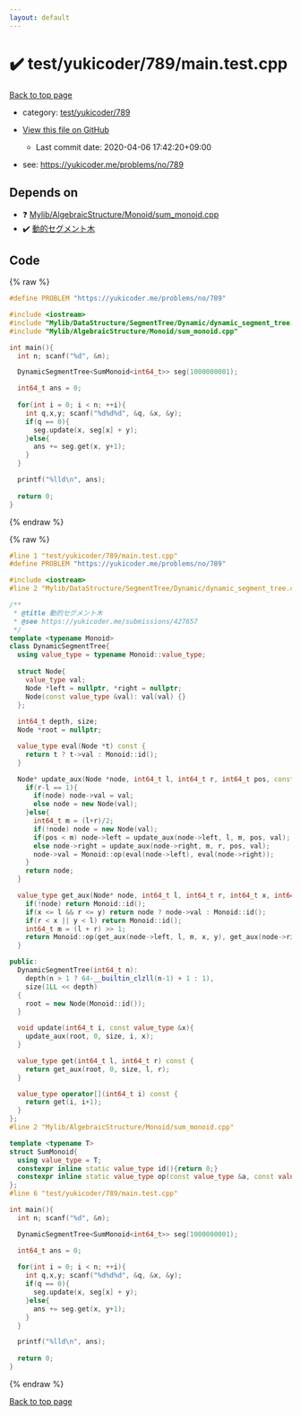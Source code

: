 ```yaml
---
layout: default
---
```


<!-- mathjax config similar to math.stackexchange -->
<script type="text/javascript" async
  src="https://cdnjs.cloudflare.com/ajax/libs/mathjax/2.7.5/MathJax.js?config=TeX-MML-AM_CHTML">
</script>
<script type="text/x-mathjax-config">
  MathJax.Hub.Config({
    TeX: { equationNumbers: { autoNumber: "AMS" }},
    tex2jax: {
      inlineMath: [ ['$','$'] ],
      processEscapes: true
    },
    "HTML-CSS": { matchFontHeight: false },
    displayAlign: "left",
    displayIndent: "2em"
  });
</script>

<script type="text/javascript" src="https://cdnjs.cloudflare.com/ajax/libs/jquery/3.4.1/jquery.min.js"></script>
<script src="https://cdn.jsdelivr.net/npm/jquery-balloon-js@1.1.2/jquery.balloon.min.js" integrity="sha256-ZEYs9VrgAeNuPvs15E39OsyOJaIkXEEt10fzxJ20+2I=" crossorigin="anonymous"></script>
<script type="text/javascript" src="../../../../assets/js/copy-button.js"></script>
<link rel="stylesheet" href="../../../../assets/css/copy-button.css" />


# :heavy_check_mark: test/yukicoder/789/main.test.cpp

<a href="../../../../index.html">Back to top page</a>

* category: <a href="../../../../index.html#f2dc228f845da8f438899cc780c48dec">test/yukicoder/789</a>
* <a href="{{ site.github.repository_url }}/blob/master/test/yukicoder/789/main.test.cpp">View this file on GitHub</a>
    - Last commit date: 2020-04-06 17:42:20+09:00


* see: <a href="https://yukicoder.me/problems/no/789">https://yukicoder.me/problems/no/789</a>


## Depends on

* :question: <a href="../../../../library/Mylib/AlgebraicStructure/Monoid/sum_monoid.cpp.html">Mylib/AlgebraicStructure/Monoid/sum_monoid.cpp</a>
* :heavy_check_mark: <a href="../../../../library/Mylib/DataStructure/SegmentTree/Dynamic/dynamic_segment_tree.cpp.html">動的セグメント木</a>


## Code

<a id="unbundled"></a>
{% raw %}
```cpp
#define PROBLEM "https://yukicoder.me/problems/no/789"

#include <iostream>
#include "Mylib/DataStructure/SegmentTree/Dynamic/dynamic_segment_tree.cpp"
#include "Mylib/AlgebraicStructure/Monoid/sum_monoid.cpp"

int main(){
  int n; scanf("%d", &n);

  DynamicSegmentTree<SumMonoid<int64_t>> seg(1000000001);

  int64_t ans = 0;
    
  for(int i = 0; i < n; ++i){
    int q,x,y; scanf("%d%d%d", &q, &x, &y);
    if(q == 0){
      seg.update(x, seg[x] + y);
    }else{
      ans += seg.get(x, y+1);
    }
  }

  printf("%lld\n", ans);
  
  return 0;
}

```
{% endraw %}

<a id="bundled"></a>
{% raw %}
```cpp
#line 1 "test/yukicoder/789/main.test.cpp"
#define PROBLEM "https://yukicoder.me/problems/no/789"

#include <iostream>
#line 2 "Mylib/DataStructure/SegmentTree/Dynamic/dynamic_segment_tree.cpp"

/**
 * @title 動的セグメント木
 * @see https://yukicoder.me/submissions/427657
 */
template <typename Monoid>
class DynamicSegmentTree{
  using value_type = typename Monoid::value_type;
  
  struct Node{
    value_type val;
    Node *left = nullptr, *right = nullptr;
    Node(const value_type &val): val(val) {}
  };
  
  int64_t depth, size;
  Node *root = nullptr;

  value_type eval(Node *t) const {
    return t ? t->val : Monoid::id();
  }

  Node* update_aux(Node *node, int64_t l, int64_t r, int64_t pos, const value_type &val){
    if(r-l == 1){
      if(node) node->val = val;
      else node = new Node(val);
    }else{
      int64_t m = (l+r)/2;
      if(!node) node = new Node(val);
      if(pos < m) node->left = update_aux(node->left, l, m, pos, val);
      else node->right = update_aux(node->right, m, r, pos, val);
      node->val = Monoid::op(eval(node->left), eval(node->right));
    }
    return node;
  }

  value_type get_aux(Node* node, int64_t l, int64_t r, int64_t x, int64_t y) const {
    if(!node) return Monoid::id();
    if(x <= l && r <= y) return node ? node->val : Monoid::id();
    if(r < x || y < l) return Monoid::id();
    int64_t m = (l + r) >> 1;
    return Monoid::op(get_aux(node->left, l, m, x, y), get_aux(node->right, m, r, x, y));
  }

public:
  DynamicSegmentTree(int64_t n):
    depth(n > 1 ? 64-__builtin_clzll(n-1) + 1 : 1),
    size(1LL << depth)
  {
    root = new Node(Monoid::id());
  }

  void update(int64_t i, const value_type &x){
    update_aux(root, 0, size, i, x);
  }

  value_type get(int64_t l, int64_t r) const {
    return get_aux(root, 0, size, l, r);
  }

  value_type operator[](int64_t i) const {
    return get(i, i+1);
  }
};
#line 2 "Mylib/AlgebraicStructure/Monoid/sum_monoid.cpp"

template <typename T>
struct SumMonoid{
  using value_type = T;
  constexpr inline static value_type id(){return 0;}
  constexpr inline static value_type op(const value_type &a, const value_type &b){return a + b;}
};
#line 6 "test/yukicoder/789/main.test.cpp"

int main(){
  int n; scanf("%d", &n);

  DynamicSegmentTree<SumMonoid<int64_t>> seg(1000000001);

  int64_t ans = 0;
    
  for(int i = 0; i < n; ++i){
    int q,x,y; scanf("%d%d%d", &q, &x, &y);
    if(q == 0){
      seg.update(x, seg[x] + y);
    }else{
      ans += seg.get(x, y+1);
    }
  }

  printf("%lld\n", ans);
  
  return 0;
}

```
{% endraw %}

<a href="../../../../index.html">Back to top page</a>

